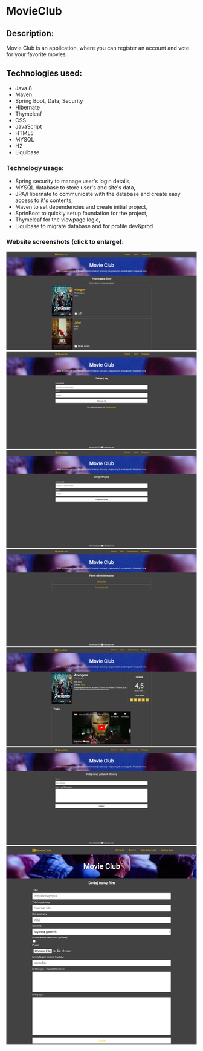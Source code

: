 # MovieClub

## Description:
Movie Club is an application, where you can register an account and vote for your favorite movies.

## Technologies used:
- Java 8
- Maven
- Spring Boot, Data, Security
- Hibernate
- Thymeleaf
- CSS
- JavaScript
- HTML5
- MYSQL
- H2
- Liquibase

### Technology usage:
- Spring security to manage user's login details,
- MYSQL database to store user's and site's data,
- JPA/Hibernate to communicate with the database and create easy access to it's contents,
- Maven to set dependencies and create initial project,
- SprinBoot to quickly setup foundation for the project,
- Thymeleaf for the viewpage logic,
- Liquibase to migrate database and for profile dev&prod

### Website screenshots (click to enlarge):
![home](https://raw.githubusercontent.com/hubertpietrzak/MovieClub/main/.github/images/menu.png)
![Zaloguj się - MovieClub](https://raw.githubusercontent.com/hubertpietrzak/MovieClub/main/.github/images/login.png)
![Zarejestruj się - MovieClub](https://raw.githubusercontent.com/hubertpietrzak/MovieClub/main/.github/images/register.png)
![Panel administracyjny](https://raw.githubusercontent.com/hubertpietrzak/MovieClub/main/.github/images/admin.png)
![Avengers - MovieClub](https://raw.githubusercontent.com/hubertpietrzak/MovieClub/main/.github/images/avengers-movie.png)
![Dodaj nowy gatunek filmowy](https://raw.githubusercontent.com/hubertpietrzak/MovieClub/main/.github/images/add-genre.png)
![Dodaj nowy film](https://raw.githubusercontent.com/hubertpietrzak/MovieClub/main/.github/images/add-movie.png)
